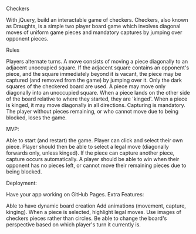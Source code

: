 Checkers

With jQuery, build an interactable game of checkers. Checkers, also known as Draughts, is a simple two player board game which involves diagonal moves of uniform game pieces and mandatory captures by jumping over opponent pieces.

Rules

Players alternate turns.
A move consists of moving a piece diagonally to an adjacent unoccupied square.
If the adjacent square contains an opponent's piece, and the square immediately beyond it is vacant, the piece may be captured (and removed from the game) by jumping over it.
Only the dark squares of the checkered board are used.
A piece may move only diagonally into an unoccupied square.
When a piece lands on the other side of the board relative to where they started, they are 'kinged'.
When a piece is kinged, it may move diagonally in all directions.
Capturing is mandatory.
The player without pieces remaining, or who cannot move due to being blocked, loses the game.

MVP:

Able to start (and restart) the game.
Player can click and select their own piece.
Player should then be able to select a legal move (diagonally forwards only, unless kinged).
If the piece can capture another piece, capture occurs automatically.
A player should be able to win when their opponent has no pieces left, or cannot move their remaining pieces due to being blocked.

Deployment:

Have your app working on GitHub Pages.
Extra Features:

Able to have dynamic board creation
Add animations (movement, capture, kinging).
When a piece is selected, highlight legal moves.
Use images of checkers pieces rather than circles.
Be able to change the board's perspective based on which player's turn it currently is.
